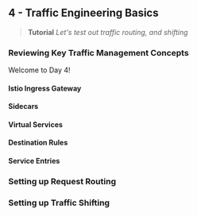 ## 4 - Traffic Engineering Basics
> **Tutorial**
> *Let's test out traffic routing, and shifting*

### Reviewing Key Traffic Management Concepts
Welcome to Day 4! 


#### Istio Ingress Gateway

#### Sidecars

#### Virtual Services

#### Destination Rules

#### Service Entries

### Setting up Request Routing

### Setting up Traffic Shifting